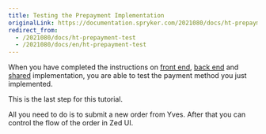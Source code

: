 ```yaml
---
title: Testing the Prepayment Implementation
originalLink: https://documentation.spryker.com/2021080/docs/ht-prepayment-test
redirect_from:
  - /2021080/docs/ht-prepayment-test
  - /2021080/docs/en/ht-prepayment-test
---
```


When you have completed the instructions on [front end](/docs/scos/dev/developer-guides/202001.0/development-guide/back-end/data-manipulation/payment-methods/prepayment/ht-prepayment-f), [back end](/docs/scos/dev/developer-guides/202001.0/development-guide/back-end/data-manipulation/payment-methods/prepayment/ht-prepayment-b) and [shared](/docs/scos/dev/developer-guides/202001.0/development-guide/back-end/data-manipulation/payment-methods/prepayment/ht-prepayment-s) implementation, you are able to test the payment method you just implemented.

 This is the last step for this tutorial.

All you need to do is to submit a new order from Yves. After that you can control the flow of the order in Zed UI.
